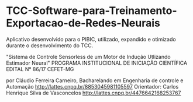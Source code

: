 # TCC-Software-para-Treinamento-Exportacao-de-Redes-Neurais
Aplicativo desenvolvido para o PIBIC, utilizado, expandido e otimizado durante o desenvolvimento do TCC.

"Sistema de Controle Sensorless de um Motor de Indução Utlizando Estimador Neural"
PROGRAMA INSTITUCIONAL DE INICIAÇÃO CIENTÍFICA EDITAL N° 86/17 CEFET-MG

por Cláudio Ferreira Carneiro, Bacharelando em Engenharia de controle e Automação http://lattes.cnpq.br/8853045981105597 
Orientador: Carlos Henrique Silva de Vasconcelos http://lattes.cnpq.br/4476642168253767
